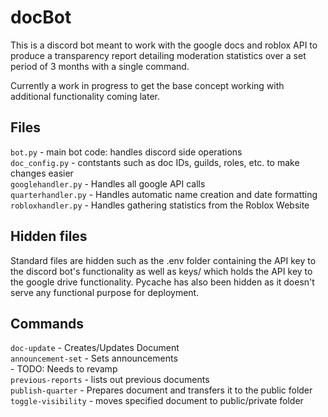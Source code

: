 # docBot

This is a discord bot meant to work with the google docs and roblox API to produce a transparency report detailing moderation statistics over a set period of 3 months with a single command.

Currently a work in progress to get the base concept working with additional functionality coming later.

## Files
``bot.py`` - main bot code: handles discord side operations <br>
``doc_config.py`` - contstants such as doc IDs, guilds, roles, etc. to make changes easier <br>
``googlehandler.py`` - Handles all google API calls <br>
``quarterhandler.py`` - Handles automatic name creation and date formatting <br>
``robloxhandler.py`` - Handles gathering statistics from the Roblox Website <br>

## Hidden files
Standard files are hidden such as the .env folder containing the API key to the discord bot's functionality as well as keys/ which holds the API key to the google drive functionality. Pycache has also been hidden as it doesn't serve any functional purpose for deployment.

## Commands

``doc-update`` - Creates/Updates Document <br>
``announcement-set`` - Sets announcements <br>
    - TODO: Needs to revamp <br>
``previous-reports`` - lists out previous documents <br>
``publish-quarter`` - Prepares document and transfers it to the public folder <br>
``toggle-visibility`` - moves specified document to public/private folder <br>